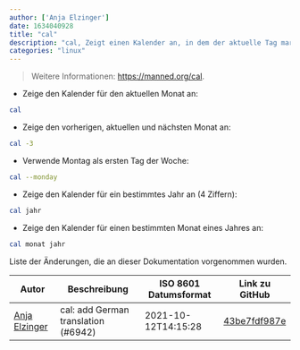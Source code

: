 ```yaml
---
author: ['Anja Elzinger']
date: 1634040928
title: "cal"
description: "cal, Zeigt einen Kalender an, in dem der aktuelle Tag markiert ist."
categories: "linux"
---
```

> Weitere Informationen: <https://manned.org/cal>.

- Zeige den Kalender für den aktuellen Monat an:

```bash
cal
```

- Zeige den vorherigen, aktuellen und nächsten Monat an:

```bash
cal -3
```

- Verwende Montag als ersten Tag der Woche:

```bash
cal --monday
```

- Zeige den Kalender für ein bestimmtes Jahr an (4 Ziffern):

```bash
cal jahr
```

- Zeige den Kalender für einen bestimmten Monat eines Jahres an:

```bash
cal monat jahr
```
Liste der Änderungen, die an dieser Dokumentation vorgenommen wurden.


Autor | Beschreibung | ISO 8601 Datumsformat | Link zu GitHub
------|-----|-----|-----
[Anja Elzinger](mailto:35960947+entensee403@users.noreply.github.com) | cal: add German translation (#6942) | 2021-10-12T14:15:28 | [43be7fdf987e](https://github.com/tldr-pages/tldr/commit/43be7fdf987e1a9d89eea534dacac87117313614)

